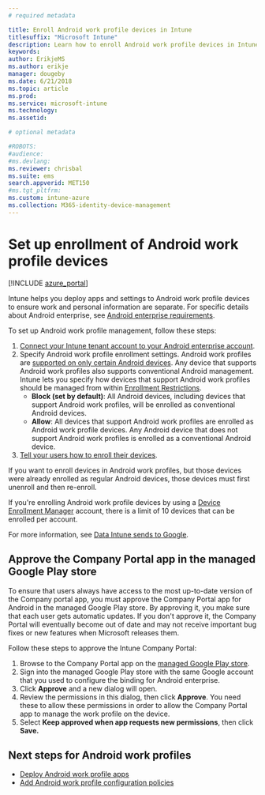 ```yaml
---
# required metadata

title: Enroll Android work profile devices in Intune
titlesuffix: "Microsoft Intune"
description: Learn how to enroll Android work profile devices in Intune.
keywords:
author: ErikjeMS 
ms.author: erikje
manager: dougeby
ms.date: 6/21/2018
ms.topic: article
ms.prod:
ms.service: microsoft-intune
ms.technology:
ms.assetid: 

# optional metadata

#ROBOTS:
#audience:
#ms.devlang:
ms.reviewer: chrisbal
ms.suite: ems
search.appverid: MET150
#ms.tgt_pltfrm:
ms.custom: intune-azure
ms.collection: M365-identity-device-management
---
```


# Set up enrollment of Android work profile devices

[!INCLUDE [azure_portal](./includes/azure_portal.md)]

Intune helps you deploy apps and settings to Android work profile devices to ensure work and personal information are separate. For specific details about Android enterprise, see [Android enterprise requirements](https://support.google.com/work/android/answer/6174145?hl=en&ref_topic=6151012).

To set up Android work profile management, follow these steps:

1. [Connect your Intune tenant account to your Android enterprise account](connect-intune-android-enterprise.md).
2. Specify Android work profile enrollment settings. Android work profiles are [supported on only certain Android devices](https://support.google.com/work/android/answer/6174145?hl=en&ref_topic=6151012%20style=%22target=new_window%22). Any device that supports Android work profiles also supports conventional Android management. Intune lets you specify how devices that support Android work profiles should be managed from within [Enrollment Restrictions](enrollment-restrictions-set.md).
    - **Block (set by default)**:  All Android devices, including devices that support Android work profiles, will be enrolled as conventional Android devices.
    - **Allow**: All devices that support Android work profiles are enrolled as Android work profile devices. Any Android device that does not support Android work profiles is enrolled as a conventional Android device.
3. [Tell your users how to enroll their devices](/intune-user-help/enroll-your-device-in-intune-android).


If you want to enroll devices in Android work profiles, but those devices were already enrolled as regular Android devices, those devices must first unenroll and then re-enroll.

If you're enrolling Android work profile devices by using a [Device Enrollment Manager](device-enrollment-manager-enroll.md) account, there is a limit of 10 devices that can be enrolled per account.

For more information, see [Data Intune sends to Google](data-intune-sends-to-google.md).

## Approve the Company Portal app in the managed Google Play store

To ensure that users always have access to the most up-to-date version of the Company portal app, you must approve the Company Portal app for Android in the managed Google Play store. By approving it, you make sure that each user gets automatic updates. If you don't approve it, the Company Portal will eventually become out of date and may not receive important bug fixes or new features when Microsoft releases them.

Follow these steps to approve the Intune Company Portal:

1.  Browse to the Company Portal app on the [managed Google Play store](https://play.google.com/work/apps/details?id=com.microsoft.windowsintune.companyportal).
2.  Sign into the managed Google Play store with the same Google account that you used to configure the binding for Android enterprise.
3.  Click **Approve** and a new dialog will open.
4.  Review the permissions in this dialog, then click **Approve**. You need these to allow these permissions in order to allow the Company Portal app to manage the work profile on the device.
5.  Select **Keep approved when app requests new permissions**, then click **Save.**

## Next steps for Android work profiles
- [Deploy Android work profile apps](apps-add-android-for-work.md)
- [Add Android work profile configuration policies](device-profiles.md)
